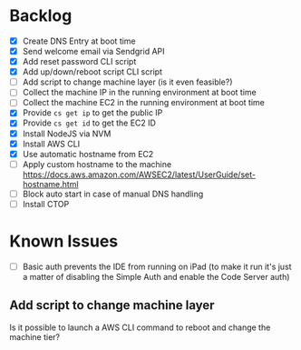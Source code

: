 # Backlog

- [x] Create DNS Entry at boot time
- [x] Send welcome email via Sendgrid API
- [x] Add reset password CLI script
- [x] Add up/down/reboot script CLI script
- [ ] Add script to change machine layer (is it even feasible?)
- [ ] Collect the machine IP in the running environment at boot time
- [ ] Collect the machine EC2 in the running environment at boot time
- [x] Provide `cs get ip` to get the public IP
- [x] Provide `cs get id` to get the EC2 ID
- [x] Install NodeJS via NVM
- [x] Install AWS CLI
- [x] Use automatic hostname from EC2
- [ ] Apply custom hostname to the machine
      https://docs.aws.amazon.com/AWSEC2/latest/UserGuide/set-hostname.html
- [ ] Block auto start in case of manual DNS handling
- [ ] Install CTOP

# Known Issues

- [ ] Basic auth prevents the IDE from running on iPad
      (to make it run it's just a matter of disabling the Simple Auth and enable the Code Server auth)


## Add script to change machine layer

Is it possible to launch a AWS CLI command to reboot and change the machine tier?
